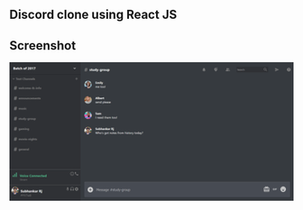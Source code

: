 ## Discord clone using React JS

## Screenshot
![Main](https://raw.githubusercontent.com/raj-subhankar/discord-clone/main/screenshots/Screenshot_2020-12-28%20React%20Redux%20App.png)
